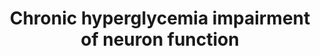 ---
annotations:
- id: DOID:9743
  type: Disease Ontology
  value: diabetic neuropathy
- id: CL:0000540
  parent: animal cell
  type: Cell Type Ontology
  value: neuron
- id: PW:0000013
  parent: disease pathway
  type: Pathway Ontology
  value: disease pathway
- id: DOID:4195
  parent: disease of metabolism
  type: Disease Ontology
  value: hyperglycemia
- id: DOID:0112313
  parent: central nervous system disease
  type: Disease Ontology
  value: brain small vessel disease
authors:
- Egonw
- AlexanderPico
- DeSl
- Eweitz
- Ddigles
citedin: ''
communities: []
description: Chronic excess of glucose (chronic hyperglycemia) impairs neuron function
  via the polyol pathway, causing ROS and RNS eventually. These activate nuclear transcription
  factors that increase the expression of ion channel transducers TRP and NaV and
  impairs their capacity to self-repair. Meanwhile, microglia-released cytokines,
  ATP, BDNF, and NO stimulate GPCR and tyrosine kinase receptors. This causes a signaling
  cascade leading to the phosphorylation of TRP and NaV channels, further distorting
  normal biology.
last-edited: 2024-02-01
ndex: null
organisms:
- Homo sapiens
redirect_from:
- /index.php/Pathway:WP5283
- /instance/WP5283
- /instance/WP5283_r128332
revision: r128332
schema-jsonld:
- '@context': https://schema.org/
  '@id': https://wikipathways.github.io/pathways/WP5283.html
  '@type': Dataset
  creator:
    '@type': Organization
    name: WikiPathways
  description: Chronic excess of glucose (chronic hyperglycemia) impairs neuron function
    via the polyol pathway, causing ROS and RNS eventually. These activate nuclear
    transcription factors that increase the expression of ion channel transducers
    TRP and NaV and impairs their capacity to self-repair. Meanwhile, microglia-released
    cytokines, ATP, BDNF, and NO stimulate GPCR and tyrosine kinase receptors. This
    causes a signaling cascade leading to the phosphorylation of TRP and NaV channels,
    further distorting normal biology.
  keywords:
  - ADP
  - AGE
  - ATP
  - BDNF
  - C3
  - Ca2+
  - Cytokines
  - Fructose
  - GPCR
  - Glucose
  - Glut-1
  - Glut-3
  - INOS
  - K+
  - MMP1
  - MMP10
  - MMP11
  - MMP12
  - MMP13
  - MMP14
  - MMP15
  - MMP16
  - MMP17
  - MMP19
  - MMP2
  - MMP20
  - MMP21
  - MMP23B
  - MMP24
  - MMP25
  - MMP27
  - MMP28
  - MMP3
  - MMP7
  - MMP8
  - MMP9
  - NAD
  - NADH
  - NADP
  - NADPH
  - NADPHoxidase
  - NMDA
  - 'NO'
  - Na+
  - Nav1.6
  - Nav1.7
  - Nav1.8
  - Na⁺/K⁺-ATPase
  - O2- radical
  - PGE2
  - PKC
  - PRKCA
  - PRKCB
  - PRKCD
  - PRKCE
  - PRKCG
  - PRKCH
  - PRKCI
  - PRKCQ
  - PRKCZ
  - PRKD3
  - RAGE
  - ROS
  - SNAP25
  - Sorbitol
  - Sorbitol dehydrogenase
  - TKR
  - TRPA1
  - TRPV1
  - e-
  license: CC0
  name: Chronic hyperglycemia impairment of neuron function
seo: CreativeWork
title: Chronic hyperglycemia impairment of neuron function
wpid: WP5283
---